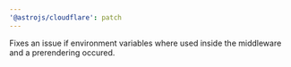 ```yaml
---
'@astrojs/cloudflare': patch
---
```


Fixes an issue if environment variables where used inside the middleware and a prerendering occured.
